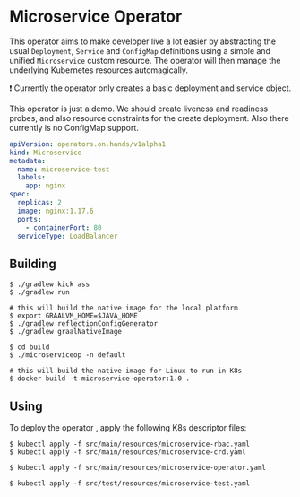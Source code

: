 # Microservice Operator

This operator aims to make developer live a lot easier by abstracting the usual
`Deployment`, `Service` and `ConfigMap` definitions using a simple and unified
`Microservice` custom resource. The operator will then manage the underlying
Kubernetes resources automagically.

:exclamation: Currently the operator only creates a basic deployment and service object.

This operator is just a demo. We should create liveness and readiness probes, and also resource constraints for
the create deployment. Also there currently is no ConfigMap support.

```yaml
apiVersion: operators.on.hands/v1alpha1
kind: Microservice
metadata:
  name: microservice-test
  labels:
    app: nginx
spec:
  replicas: 2
  image: nginx:1.17.6
  ports:
    - containerPort: 80
  serviceType: LoadBalancer
```

## Building

```
$ ./gradlew kick ass
$ ./gradlew run

# this will build the native image for the local platform
$ export GRAALVM_HOME=$JAVA_HOME
$ ./gradlew reflectionConfigGenerator
$ ./gradlew graalNativeImage

$ cd build
$ ./microserviceop -n default

# this will build the native image for Linux to run in K8s
$ docker build -t microservice-operator:1.0 .
```

## Using

To deploy the operator , apply the following K8s descriptor files:

```
$ kubectl apply -f src/main/resources/microservice-rbac.yaml
$ kubectl apply -f src/main/resources/microservice-crd.yaml

$ kubectl apply -f src/main/resources/microservice-operator.yaml

$ kubectl apply -f src/test/resources/microservice-test.yaml
```
